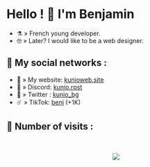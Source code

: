 # Hello ! 👋  I'm Benjamin

- ⚗️ » French young developer.
- 🤓 » Later? I would like to be a web designer.

## 🌊 My social networks :
- 🔱 » My website: [kunioweb.site](https://kunioweb.site)
- 🤖 » Discord: [kunio.rpst](https://discord.com/users/750793433257476146)
- 🐤 » Twitter : [kunio_bg](https://twitter.com/kunio_bg)
- ☄️ » TikTok: [benj](https://tiktok.com/@benj_3869) (+1K)

## 🌟 Number of visits :

<p>&nbsp;</p>

<p align="center"> 
  <img src="https://profile-counter.glitch.me/Weyzox/count.svg" />
</p>
